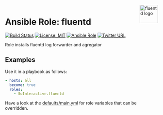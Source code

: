 <a href="https://www.fluentd.org">
    <img src="https://www.fluentd.org/assets/img/miscellany/fluentd-logo.png" alt="fluentd logo" title="fluentd" align="right" height="60" />
</a>

Ansible Role: fluentd
=====================

[![Build Status](https://ci.devops.sosoftware.pl/buildStatus/icon?job=SoInteractive/fluentd/master)](https://ci.devops.sosoftware.pl/blue/organizations/jenkins/SoInteractive%2Ffluentd/activity) [![License: MIT](https://img.shields.io/badge/license-MIT%20License-brightgreen.svg)](https://opensource.org/licenses/MIT) [![Ansible Role](https://img.shields.io/ansible/role/18218.svg)](https://galaxy.ansible.com/SoInteractive/fluentd/) [![Twitter URL](https://img.shields.io/twitter/follow/sointeractive.svg?style=social&label=Follow%20%40SoInteractive)](https://twitter.com/sointeractive)

Role installs fluentd log forwarder and agregator

Examples
--------

Use it in a playbook as follows:
```yaml
- hosts: all
  become: true
  roles:
    - SoInteractive.fluentd
```

Have a look at the [defaults/main.yml](defaults/main.yml) for role variables
that can be overridden.
